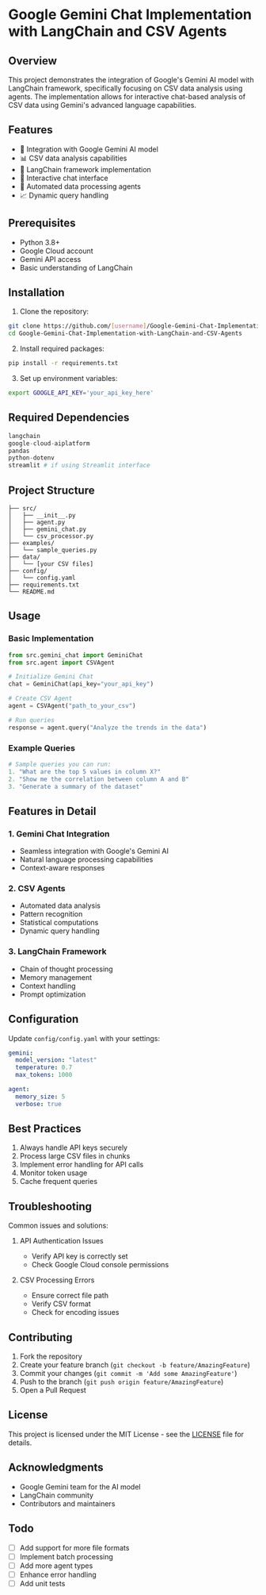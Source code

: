 # Google Gemini Chat Implementation with LangChain and CSV Agents

## Overview
This project demonstrates the integration of Google's Gemini AI model with LangChain framework, specifically focusing on CSV data analysis using agents. The implementation allows for interactive chat-based analysis of CSV data using Gemini's advanced language capabilities.

## Features
- 🤖 Integration with Google Gemini AI model
- 📊 CSV data analysis capabilities
- 🔗 LangChain framework implementation
- 🤝 Interactive chat interface
- 📝 Automated data processing agents
- 📈 Dynamic query handling

## Prerequisites
- Python 3.8+
- Google Cloud account
- Gemini API access
- Basic understanding of LangChain

## Installation

1. Clone the repository:
```bash
git clone https://github.com/[username]/Google-Gemini-Chat-Implementation-with-LangChain-and-CSV-Agents.git
cd Google-Gemini-Chat-Implementation-with-LangChain-and-CSV-Agents
```

2. Install required packages:
```bash
pip install -r requirements.txt
```

3. Set up environment variables:
```bash
export GOOGLE_API_KEY='your_api_key_here'
```

## Required Dependencies
```python
langchain
google-cloud-aiplatform
pandas
python-dotenv
streamlit # if using Streamlit interface
```

## Project Structure
```
├── src/
│   ├── __init__.py
│   ├── agent.py
│   ├── gemini_chat.py
│   └── csv_processor.py
├── examples/
│   └── sample_queries.py
├── data/
│   └── [your CSV files]
├── config/
│   └── config.yaml
├── requirements.txt
└── README.md
```

## Usage

### Basic Implementation
```python
from src.gemini_chat import GeminiChat
from src.agent import CSVAgent

# Initialize Gemini Chat
chat = GeminiChat(api_key="your_api_key")

# Create CSV Agent
agent = CSVAgent("path_to_your_csv")

# Run queries
response = agent.query("Analyze the trends in the data")
```

### Example Queries
```python
# Sample queries you can run:
1. "What are the top 5 values in column X?"
2. "Show me the correlation between column A and B"
3. "Generate a summary of the dataset"
```

## Features in Detail

### 1. Gemini Chat Integration
- Seamless integration with Google's Gemini AI
- Natural language processing capabilities
- Context-aware responses

### 2. CSV Agents
- Automated data analysis
- Pattern recognition
- Statistical computations
- Dynamic query handling

### 3. LangChain Framework
- Chain of thought processing
- Memory management
- Context handling
- Prompt optimization

## Configuration

Update `config/config.yaml` with your settings:
```yaml
gemini:
  model_version: "latest"
  temperature: 0.7
  max_tokens: 1000

agent:
  memory_size: 5
  verbose: true
```

## Best Practices
1. Always handle API keys securely
2. Process large CSV files in chunks
3. Implement error handling for API calls
4. Monitor token usage
5. Cache frequent queries

## Troubleshooting

Common issues and solutions:
1. API Authentication Issues
   - Verify API key is correctly set
   - Check Google Cloud console permissions

2. CSV Processing Errors
   - Ensure correct file path
   - Verify CSV format
   - Check for encoding issues

## Contributing
1. Fork the repository
2. Create your feature branch (`git checkout -b feature/AmazingFeature`)
3. Commit your changes (`git commit -m 'Add some AmazingFeature'`)
4. Push to the branch (`git push origin feature/AmazingFeature`)
5. Open a Pull Request

## License
This project is licensed under the MIT License - see the [LICENSE](LICENSE) file for details.

## Acknowledgments
- Google Gemini team for the AI model
- LangChain community
- Contributors and maintainers

## Todo
- [ ] Add support for more file formats
- [ ] Implement batch processing
- [ ] Add more agent types
- [ ] Enhance error handling
- [ ] Add unit tests
